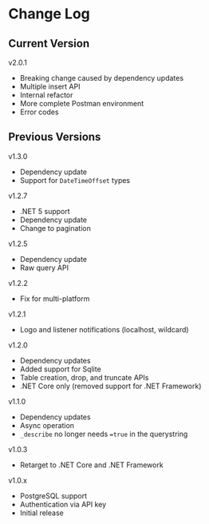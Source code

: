 # Change Log

## Current Version

v2.0.1

- Breaking change caused by dependency updates
- Multiple insert API
- Internal refactor
- More complete Postman environment
- Error codes

## Previous Versions

v1.3.0

- Dependency update
- Support for ```DateTimeOffset``` types

v1.2.7

- .NET 5 support
- Dependency update
- Change to pagination

v1.2.5

- Dependency update
- Raw query API

v1.2.2

- Fix for multi-platform

v1.2.1

- Logo and listener notifications (localhost, wildcard)

v1.2.0

- Dependency updates
- Added support for Sqlite
- Table creation, drop, and truncate APIs
- .NET Core only (removed support for .NET Framework)

v1.1.0

- Dependency updates
- Async operation
- ```_describe``` no longer needs ```=true``` in the querystring

v1.0.3

- Retarget to .NET Core and .NET Framework
 
v1.0.x

- PostgreSQL support
- Authentication via API key
- Initial release


